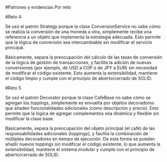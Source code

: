 #Patrones y evidencias Por reto












#Reto 4 

Se usó el patrón Strategy porque la clase ConversionService no sabe cómo se realiza 
la conversión de una moneda a otra, simplemente recibe una referencia a un objeto 
que implementa la estrategia adecuada. Esto permite que la lógica de conversión sea 
intercambiable sin modificar el servicio principal.

Básicamente, separa la preocupación del cálculo de las tasas de conversión
de la lógica de gestión de transacciones, y facilita la adición de nuevas conversiones
(por ejemplo, de USD a COP o de JPY a EUR) sin necesidad de modificar el código existente. 
Esto aumenta la extensibilidad, mantiene el código limpio
y cumple con el principio de abierto/cerrado de SOLID.

#Reto 5 

Se usó el patrón Decorator porque la clase CafeBase no sabe cómo se agregan los toppings, 
simplemente es envuelta por objetos decoradores que añaden funcionalidades adicionales 
(como descripción y precio). Esto permite que la lógica de agregar complementos sea dinámica
 y flexible sin modificar la clase base.

Básicamente, separa la preocupación del objeto principal (el café) de las responsabilidades
adicionales (toppings), y facilita la combinación de múltiples decoradores en tiempo de ejecución.
De esta forma se pueden añadir nuevos toppings sin modificar el código existente, lo que aumenta la extensibilidad, 
mantiene el sistema modular y cumple con el principio de abierto/cerrado de SOLID.
